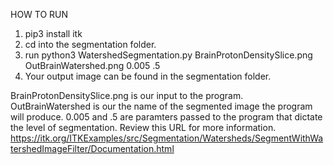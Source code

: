 HOW TO RUN

1. pip3 install itk
2. cd into the segmentation folder.
3. run python3 WatershedSegmentation.py BrainProtonDensitySlice.png OutBrainWatershed.png 0.005 .5
4. Your output image can be found in the segmentation folder.

BrainProtonDensitySlice.png is our input to the program. 
OutBrainWatershed is our the name of the segmented image the program will produce. 
0.005 and .5 are paramters passed to the program that dictate the level of segmentation. 
Review this URL for more information.
https://itk.org/ITKExamples/src/Segmentation/Watersheds/SegmentWithWatershedImageFilter/Documentation.html
